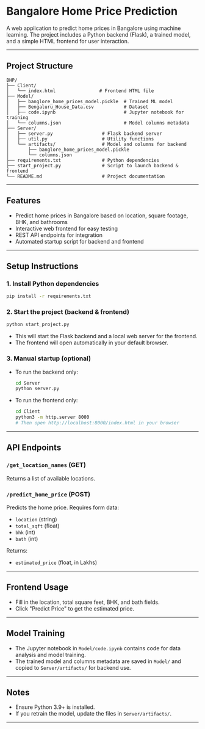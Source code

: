 # Bangalore Home Price Prediction

A web application to predict home prices in Bangalore using machine learning. The project includes a Python backend (Flask), a trained model, and a simple HTML frontend for user interaction.

---
## Project Structure

```
BHP/
├── Client/
│   └── index.html                # Frontend HTML file
├── Model/
│   ├── banglore_home_prices_model.pickle  # Trained ML model
│   ├── Bengaluru_House_Data.csv           # Dataset
│   ├── code.ipynb                         # Jupyter notebook for training
│   └── columns.json                       # Model columns metadata
├── Server/
│   ├── server.py                  # Flask backend server
│   ├── util.py                    # Utility functions
│   └── artifacts/                 # Model and columns for backend
│       ├── banglore_home_prices_model.pickle
│       └── columns.json
├── requirements.txt               # Python dependencies
├── start_project.py               # Script to launch backend & frontend
└── README.md                      # Project documentation
```

---

## Features
- Predict home prices in Bangalore based on location, square footage, BHK, and bathrooms
- Interactive web frontend for easy testing
- REST API endpoints for integration
- Automated startup script for backend and frontend

---

## Setup Instructions

### 1. Install Python dependencies

```sh
pip install -r requirements.txt
```

### 2. Start the project (backend & frontend)

```sh
python start_project.py
```
- This will start the Flask backend and a local web server for the frontend.
- The frontend will open automatically in your default browser.

### 3. Manual startup (optional)
- To run the backend only:
  ```sh
  cd Server
  python server.py
  ```
- To run the frontend only:
  ```sh
  cd Client
  python3 -m http.server 8000
  # Then open http://localhost:8000/index.html in your browser
  ```

---

## API Endpoints

### `/get_location_names` (GET)
Returns a list of available locations.

### `/predict_home_price` (POST)
Predicts the home price. Requires form data:
- `location` (string)
- `total_sqft` (float)
- `bhk` (int)
- `bath` (int)

Returns:
- `estimated_price` (float, in Lakhs)

---

## Frontend Usage
- Fill in the location, total square feet, BHK, and bath fields.
- Click "Predict Price" to get the estimated price.

---

## Model Training
- The Jupyter notebook in `Model/code.ipynb` contains code for data analysis and model training.
- The trained model and columns metadata are saved in `Model/` and copied to `Server/artifacts/` for backend use.

---

## Notes
- Ensure Python 3.9+ is installed.
- If you retrain the model, update the files in `Server/artifacts/`.

---


